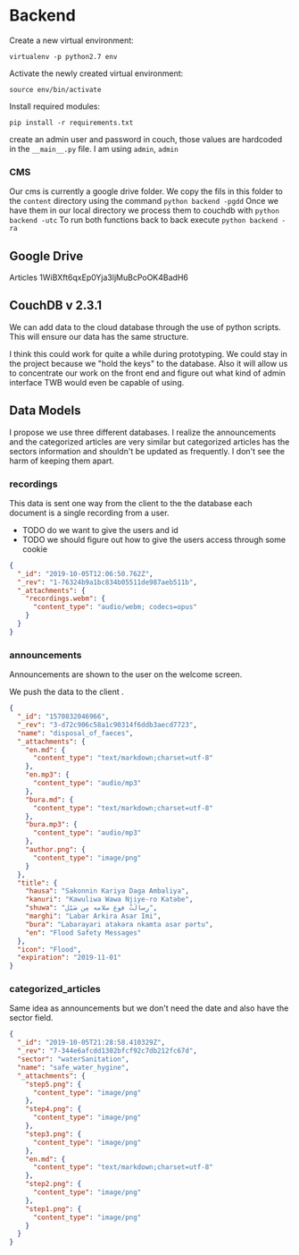 # Backend

Create a new virtual environment:

`virtualenv -p python2.7 env`

Activate the newly created virtual environment:

`source env/bin/activate`

Install required modules:

`pip install -r requirements.txt`

create an admin user and password in couch, those values are hardcoded in the `__main__.py` file. I am using `admin`, `admin`

### CMS

Our cms is currently a google drive folder. We copy the fils in this folder to the `content` directory using the command `python backend -pgdd`
Once we have them in our local directory we process them to couchdb with `python backend -utc`
To run both functions back to back execute `python backend -ra`

## Google Drive

Articles
1WiBXft6qxEp0Yja3ljMuBcPoOK4BadH6

## CouchDB v 2.3.1

We can add data to the cloud database through the use of python scripts. This will ensure our data has the same structure.

I think this could work for quite a while during prototyping. We could stay in the project because we "hold the keys" to the database. Also it will allow us to concentrate our work on the front end and figure out what kind of admin interface TWB would even be capable of using.

## Data Models

I propose we use three different databases. I realize the announcements and the categorized articles are very similar but categorized articles has the sectors information and shouldn't be updated as frequently. I don't see the harm of keeping them apart.

### recordings

This data is sent one way from the client to the the database each document is a single recording from a user.

- TODO do we want to give the users and id
- TODO we should figure out how to give the users access through some cookie

```json
{
  "_id": "2019-10-05T12:06:50.762Z",
  "_rev": "1-76324b9a1bc834b05511de987aeb511b",
  "_attachments": {
    "recordings.webm": {
      "content_type": "audio/webm; codecs=opus"
    }
  }
}
```

### announcements

Announcements are shown to the user on the welcome screen.

We push the data to the client .

```json
{
  "_id": "1570832046966",
  "_rev": "3-d72c906c58a1c90314f6ddb3aecd7723",
  "name": "disposal_of_faeces",
  "_attachments": {
    "en.md": {
      "content_type": "text/markdown;charset=utf-8"
    },
    "en.mp3": {
      "content_type": "audio/mp3"
    },
    "bura.md": {
      "content_type": "text/markdown;charset=utf-8"
    },
    "bura.mp3": {
      "content_type": "audio/mp3"
    },
    "author.png": {
      "content_type": "image/png"
    }
  },
  "title": {
    "hausa": "Sakonnin Kariya Daga Ambaliya",
    "kanuri": "Kawuliwa Wawa Njiye-ro Katәbe",
    "shuwa": "رِسالَتْ فوغ سلامه مِن صَيْل",
    "marghi": "Labar Arkira Asar Imi",
    "bura": "Labarayari atakəra nkamta asar pərtu",
    "en": "Flood Safety Messages"
  },
  "icon": "Flood",
  "expiration": "2019-11-01"
}
```

### categorized_articles

Same idea as announcements but we don't need the date and also have the sector field.

```json
{
  "_id": "2019-10-05T21:28:58.410329Z",
  "_rev": "7-344e6afcdd1302bfcf92c7db212fc67d",
  "sector": "waterSanitation",
  "name": "safe_water_hygine",
  "_attachments": {
    "step5.png": {
      "content_type": "image/png"
    },
    "step4.png": {
      "content_type": "image/png"
    },
    "step3.png": {
      "content_type": "image/png"
    },
    "en.md": {
      "content_type": "text/markdown;charset=utf-8"
    },
    "step2.png": {
      "content_type": "image/png"
    },
    "step1.png": {
      "content_type": "image/png"
    }
  }
}
```
